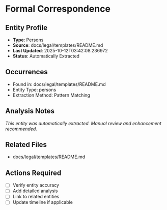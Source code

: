 # Formal Correspondence

## Entity Profile
- **Type**: Persons
- **Source**: docs/legal/templates/README.md
- **Last Updated**: 2025-10-12T03:42:08.236972
- **Status**: Automatically Extracted

## Occurrences
- Found in: docs/legal/templates/README.md
- Entity Type: persons
- Extraction Method: Pattern Matching

## Analysis Notes
*This entity was automatically extracted. Manual review and enhancement recommended.*

## Related Files
- docs/legal/templates/README.md

## Actions Required
- [ ] Verify entity accuracy
- [ ] Add detailed analysis
- [ ] Link to related entities
- [ ] Update timeline if applicable
